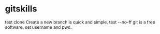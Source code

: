 # gitskills
test clone
Create a new branch is quick and simple.
test --no-ff
git is a free software.
set username and pwd.